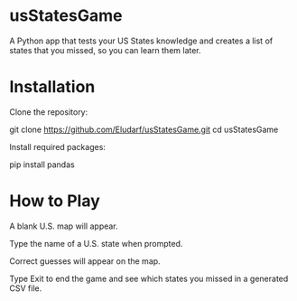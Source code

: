 # usStatesGame
A Python app that tests your US States knowledge and creates a list of states that you missed, so you can learn them later.

# Installation
Clone the repository:

git clone https://github.com/Eludarf/usStatesGame.git
cd usStatesGame

Install required packages:

pip install pandas

# How to Play

A blank U.S. map will appear.

Type the name of a U.S. state when prompted.

Correct guesses will appear on the map.

Type Exit to end the game and see which states you missed in a generated CSV file.
